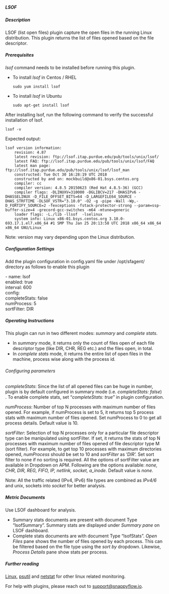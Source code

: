##### LSOF

##### Description

LSOF (list open files) plugin capture the open files in the running Linux distribution. This plugin returns the list of files opened based on the file descriptor.

##### Prerequisites

*lsof* command needs to be installed before running this plugin.

- To install *lsof* in Centos / RHEL

  ```
  sudo yum install lsof
  ```

- To install *lsof* in Ubuntu

  ```
  sudo apt-get install lsof
  ```

After installing lsof, run the following command to verify the successful installation of lsof.

```
lsof -v
```

 Expected output:

```
lsof version information:
    revision: 4.87
    latest revision: ftp://lsof.itap.purdue.edu/pub/tools/unix/lsof/
    latest FAQ: ftp://lsof.itap.purdue.edu/pub/tools/unix/lsof/FAQ
    latest man page: ftp://lsof.itap.purdue.edu/pub/tools/unix/lsof/lsof_man
    constructed: Tue Oct 30 16:28:19 UTC 2018
    constructed by and on: mockbuild@x86-01.bsys.centos.org
    compiler: cc
    compiler version: 4.8.5 20150623 (Red Hat 4.8.5-36) (GCC)
    compiler flags: -DLINUXV=310000 -DGLIBCV=217 -DHASIPv6 -DHASSELINUX -D_FILE_OFFSET_BITS=64 -D_LARGEFILE64_SOURCE -DHAS_STRFTIME -DLSOF_VSTR="3.10.0" -O2 -g -pipe -Wall -Wp,-D_FORTIFY_SOURCE=2 -fexceptions -fstack-protector-strong --param=ssp-buffer-size=4 -grecord-gcc-switches -m64 -mtune=generic
    loader flags: -L./lib -llsof  -lselinux
    system info: Linux x86-01.bsys.centos.org 3.10.0-693.17.1.el7.x86_64 #1 SMP Thu Jan 25 20:13:58 UTC 2018 x86_64 x86_64 x86_64 GNU/Linux
```

Note: version may vary depending upon the Linux distribution.

#####  Configuration Settings
Add the plugin configuration in config.yaml file under /opt/sfagent/ directory as follows to enable this plugin

<div class="sfpollerExample">
  <div> - name: lsof </div>
  <div class="innerLeft">
    <div>enabled: true </div>
    <div>interval: 600 </div>
    <div>config:</div>
    <div class="innerLeft">
      <div>completeStats: false </div>
      <div>numProcess: 5 </div>
      <div>sortFilter: DIR </div>
    </div>
  </div>
</div>


##### Operating Instructions

This plugin can run in two different modes: *summary* and *complete stats*.

- In *summary* mode, it returns only the count of files open of each file descriptor type (like DIR, CHR, REG etc.) and the files open, in total.
- In *complete stats* mode, it returns the entire list of open files in the machine, process wise along with the process id.

###### Configuring parameters

*completeStats*: Since the list of all opened files can be huge in number, plugin is by default configured in summary mode (i.e. *completeStats: false*) . To enable complete stats, set “*completeStats: true*” in plugin configuration. 

*numProcess*: Number of top N processes with maximum number of files opened. For example, if numProcess is set to 5, it returns top 5 process stats with maximum number of files opened. Set numProcess to 0 to get all process details. Default value is 10.

*sortFilter*:  Selection of top N processes only for a particular file descriptor type can be manipulated using sortFilter.  If set, it returns the stats of top N processes with maximum number of files opened of file descriptor type M (sort filter). For example, to get top 10 processes with maximum directories opened, *numProcess* should be set to 10 and *sortFilter* as ‘*DIR’.* Set sort filter to none if no sorting is required. All the options of sortFilter value are available in Dropdown on APM. Following are the options available: *none, CHR, DIR, REG, FIFO, IP, netlink, socket, a_inode*. Default value is *none*.

Note: All the traffic related (IPv4, IPv6) file types are combined as *IPv4/6* and unix, sockets into *socket* for better analysis.

##### Metric Documents

Use LSOF dashboard for analysis.

- Summary stats documents are present with document Type “lsofSummary”. Summary stats are displayed under *Summary pane* on LSOF dashboard.
- Complete stats documents are with document Type “lsofStats”. *Open Files* pane shows the number of files opened by each process. This can be filtered based on the file type using the *sort by* dropdown. Likewise, *Process Details*  pane show stats per process.

##### Further reading

[Linux](../linux/documentation.md), [psutil](../psutil/documentation.md) and [netstat](../netstat/documentation.md) for other linux related monitoring.



For help with plugins, please reach out to support@snappyflow.io.
